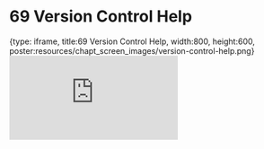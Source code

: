 # 69 Version Control Help
 
{type: iframe, title:69 Version Control Help, width:800, height:600, poster:resources/chapt_screen_images/version-control-help.png}
![](https://datatrail-jhu.github.io/DataTrail/no_toc/version-control-help.html)
 

 
